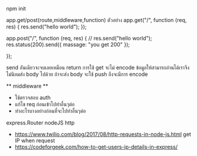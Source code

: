 npm init

app.get/post(route,middleware,function)
ตัวอย่าง
app.get("/", function (req, res) {
res.send("hello world");
});

app.post("/", function (req, res) {
// res.send("hello world");
res.status(200).send({ massage: "you get 200" });

});

send อันเดียวจะจบเลยเหมือน return
การใช้ get จะไม่ encode ข้อมูลให้สามารถอ่านได้เราจึงไม่นิยมส่ง body ไปด้วย
ถ้าจะส่ง body จะใช้ push ถึงจะมีการ encode

** middleware **

- ใช้ตรวจสอบ auth
- แก้ไข req ก่อนเข้าไปทำอื่นๆต่อ
- ทำอะไรบางอย่างก่อนที่จะไปทำอื่นๆต่อ

express.Router
nodeJS http

- https://www.twilio.com/blog/2017/08/http-requests-in-node-js.html
  get IP when request
- https://codeforgeek.com/how-to-get-users-ip-details-in-express/
